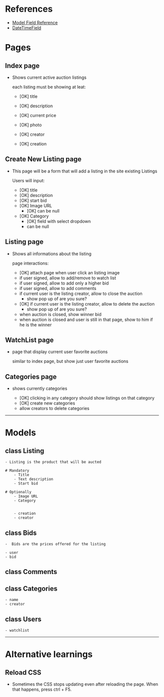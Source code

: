 # References

- [Model Field Reference](https://docs.djangoproject.com/en/4.0/ref/models/fields/)
- [DateTimeField](https://www.geeksforgeeks.org/datetimefield-django-models/)

# Pages

## Index page
* Shows current active auction listings

    each listing must be showing at leat:
    - [OK] title
    - [OK] description
    - [OK] current price
    - [OK] photo


    - [OK] creator
    - [OK] creation

## Create New Listing page
* This page will be a form that will add a listing in the site existing Listings

    Users will input:
    - [OK] title
    - [OK] description
    - [OK] start bid
    - [OK] Image URL
      - [OK] can be null
    - [OK] Category
      - [OK] field with select dropdown
      - can be null

## Listing page
* Shows all informations about the listing

    page interactions:
    - [OK] attach page when user click an listing image
    - if user signed, allow to add/remove to watch list
    - if user signed, allow to add only a higher bid
    - if user signed, allow to add comments
    - if current user is the listing creator, allow to close the auction
      * show pop up of are you sure?
    * [OK] if current user is the listing creator, allow to delete the auction
      * show pop up of are you sure?
    - when auction is closed, show winner bid
    - when auction is closed and user is still in that page, show to him if he is the winner

## WatchList page
* page that display current user favorite auctions

    similar to index page, but show just user favorite auctions

## Categories page
* shows currently categories

    - [OK] clicking in any category should show listings on that category
    - [OK] create new categories
    * allow creators to delete categories

---

# Models

## class Listing
    - Listing is the product that will be aucted

    # Mandatory
        - Title
        - Text description
        - Start bid

    # Optionally
        - Image URL
        - Category


        - creation
        - creator

## class Bids
    -  Bids are the prices offered for the listing

    - user
    - bid

## class Comments

## class Categories

    - name
    - creator

## class Users

    - watchlist

---

# Alternative learnings

## Reload CSS
* Sometimes the CSS stops updating even after reloading the page. When that happens, press ctrl + F5.